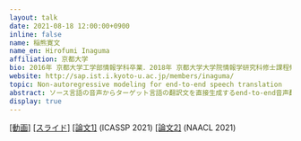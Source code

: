 ```yaml
---
layout: talk
date: 2021-08-18 12:00:00+0900
inline: false
name: 稲熊寛文
name_en: Hirofumi Inaguma
affiliation: 京都大学
bio: 2016年 京都大学工学部情報学科卒業．2018年 京都大学大学院情報学研究科修士課程修了．現在，同大学院博士後期課程にて音声認識・音声翻訳に関する研究に従事．
website: http://sap.ist.i.kyoto-u.ac.jp/members/inaguma/
topic: Non-autoregressive modeling for end-to-end speech translation
abstract: ソース言語の音声からターゲット言語の翻訳文を直接生成するend-to-end音声翻訳タスクにおいて，推論速度を改善するため非自己回帰モデルについて検討する．テキスト入力の機械翻訳と違い，音声翻訳では入力に無音区間が存在し，かつ系列長が長いため，ターゲット文の系列長をあらかじめ正確に推定するのは一般的に困難である．そこで本研究では，非自己回帰デコーダとエンコーダを共有する補助自己回帰デコーダを導入して同時学習を行い，推論時に後者を用いてリスコアリングを行うフレームワークを提案する．非自己回帰モデルとして，conditional masked langauge model (CMLM)とconnectionist temporal classification (CTC)について検討する．また，CMLMの翻訳精度を改善する学習方法を提案する．さらに，エンコーダのアーキテクチャとしてTransformerとConformerを比較検討する．補助トピックとして，系列レベル知識蒸留のend-to-end音声翻訳タスクにおける有用性および双方向系列レベル知識蒸留への拡張や，非自己回帰型の中間音声認識デコーダを導入したtwo-pass end-to-endモデルについても触れる．
display: true
---
```


[[動画]](https://youtu.be/-arCFOYd8vQ) [[スライド]](https://drive.google.com/file/d/1Z-AEKw4Q41J20_H1QlTu2WY7DsiXFBYV/view?usp=sharing) [[論文1]](https://arxiv.org/abs/2010.13047) (ICASSP 2021) [[論文2]](https://arxiv.org/abs/2104.06457) (NAACL 2021)

